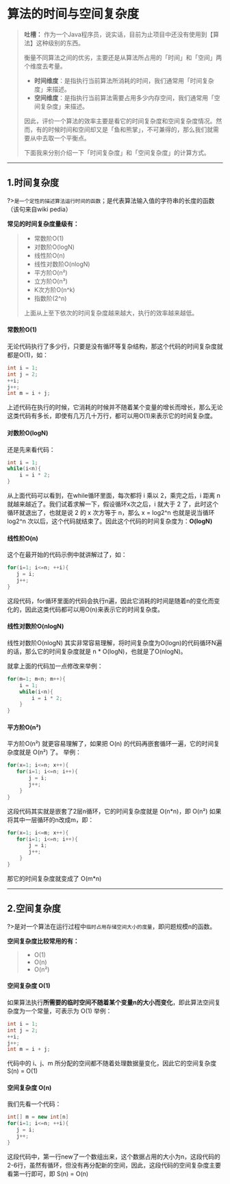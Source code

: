 # 算法的时间与空间复杂度

> **吐槽：** 作为一个Java程序员，说实话，目前为止项目中还没有使用到【算法】这种级别的东西。
>
> 衡量不同算法之间的优劣，主要还是从算法所占用的「时间」和「空间」两个维度去考量。
>
> - **时间维度**：是指执行当前算法所消耗的时间，我们通常用「时间复杂度」来描述。
> - **空间维度**：是指执行当前算法需要占用多少内存空间，我们通常用「空间复杂度」来描述。
>
> 因此，评价一个算法的效率主要是看它的时间复杂度和空间复杂度情况。然而，有的时候时间和空间却又是「鱼和熊掌」，不可兼得的，那么我们就需要从中去取一个平衡点。
>
> 下面我来分别介绍一下「时间复杂度」和「空间复杂度」的计算方式。

------

## 1.时间复杂度

?>`是一个定性的描述算法运行时间的函数`；是代表算法输入值的字符串的长度的函数（该句来自wiki pedia）

**常见的时间复杂度量级有：**

> - 常数阶O(1)
> - 对数阶O(logN)
> - 线性阶O(n)
> - 线性对数阶O(nlogN)
> - 平方阶O(n²)
> - 立方阶O(n³)
> - K次方阶O(n^k)
> - 指数阶(2^n)
>
> 上面从上至下依次的时间复杂度越来越大，执行的效率越来越低。

<!-- tabs:start -->

#### **常数阶O(1)**

无论代码执行了多少行，只要是没有循环等复杂结构，那这个代码的时间复杂度就都是O(1)，如：

```java
int i = 1;
int j = 2;
++i;
j++;
int m = i + j;
```

上述代码在执行的时候，它消耗的时候并不随着某个变量的增长而增长，那么无论这类代码有多长，即使有几万几十万行，都可以用O(1)来表示它的时间复杂度。

#### **对数阶O(logN)**

还是先来看代码：

```java
int i = 1;
while(i<n){
    i = i * 2;
}
```

从上面代码可以看到，在while循环里面，每次都将 i 乘以 2，乘完之后，i 距离 n 就越来越近了。我们试着求解一下，假设循环x次之后，i 就大于 2 了，此时这个循环就退出了，也就是说 2 的 x 次方等于 n，那么 x = log2^n
也就是说当循环 log2^n 次以后，这个代码就结束了。因此这个代码的时间复杂度为：**O(logN)**

#### **线性阶O(n)**

这个在最开始的代码示例中就讲解过了，如：

```java
for(i=1; i<=n; ++i){
   j = i;
   j++;
}
```

这段代码，for循环里面的代码会执行n遍，因此它消耗的时间是随着n的变化而变化的，因此这类代码都可以用O(n)来表示它的时间复杂度。

#### **线性对数阶O(nlogN)**

线性对数阶O(nlogN) 其实非常容易理解，将时间复杂度为O(logn)的代码循环N遍的话，那么它的时间复杂度就是 n * O(logN)，也就是了O(nlogN)。

就拿上面的代码加一点修改来举例：

```java
for(m=1; m<n; m++){
    i = 1;
    while(i<n){
        i = i * 2;
    }
}
```

#### **平方阶O(n²)**

平方阶O(n²) 就更容易理解了，如果把 O(n) 的代码再嵌套循环一遍，它的时间复杂度就是 O(n²) 了。
举例：

```java
for(x=1; i<=n; x++){
   for(i=1; i<=n; i++){
       j = i;
       j++;
    }
}
```

这段代码其实就是嵌套了2层n循环，它的时间复杂度就是 O(n*n)，即 O(n²)
如果将其中一层循环的n改成m，即：

```java
for(x=1; i<=m; x++){
   for(i=1; i<=n; i++){
       j = i;
       j++;
    }
}
```

那它的时间复杂度就变成了 O(m*n)

<!-- tabs:end -->

------

## 2.空间复杂度

?>是对一个算法在运行过程中`临时占用存储空间大小的度量`，即问题规模n的函数。

**空间复杂度比较常用的有：**

> - O(1)
> - O(n)
> - O(n²)

<!-- tabs:start -->

#### **空间复杂度 O(1)**

如果算法执行**所需要的临时空间不随着某个变量n的大小而变化**，即此算法空间复杂度为一个常量，可表示为 O(1)
举例：

```java
int i = 1;
int j = 2;
++i;
j++;
int m = i + j;
```

代码中的 i、j、m 所分配的空间都不随着处理数据量变化，因此它的空间复杂度 S(n) = O(1)

#### **空间复杂度 O(n)**

我们先看一个代码：

```java
int[] m = new int[n]
for(i=1; i<=n; ++i){
   j = i;
   j++;
}
```

这段代码中，第一行new了一个数组出来，这个数据占用的大小为n，这段代码的2-6行，虽然有循环，但没有再分配新的空间，因此，这段代码的空间复杂度主要看第一行即可，即 S(n) = O(n)

<!-- tabs:end -->
